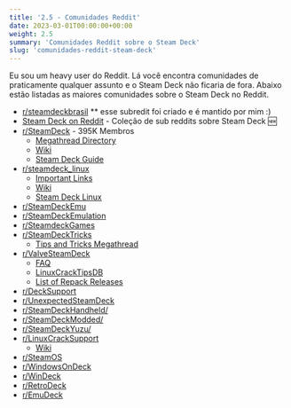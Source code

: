 ```yaml
---
title: '2.5 - Comunidades Reddit'
date: 2023-03-01T00:00:00+00:00
weight: 2.5
summary: 'Comunidades Reddit sobre o Steam Deck'
slug: 'comunidades-reddit-steam-deck'
---
```


Eu sou um heavy user do Reddit. Lá você encontra comunidades de praticamente qualquer assunto e o Steam Deck não ficaria de fora. Abaixo estão listadas as maiores comunidades sobre o Steam Deck no Reddit.

- [r/steamdeckbrasil](https://www.reddit.com/r/steamdeckbrasil/) ** esse subredit foi criado e é mantido por mim :)
- [Steam Deck on Reddit](https://www.reddit.com/user/valdecircarvalho/m/steam_deck/) - Coleção de sub reddits sobre Steam Deck :new:
- [r/SteamDeck](https://www.reddit.com/r/SteamDeck/) - 395K Membros
  - [Megathread Directory](https://www.reddit.com/r/SteamDeck/comments/10kl68q/the_megathread_megathread_aka_links_to_all/)
  - [Wiki](https://www.reddit.com/r/SteamDeck/wiki/index/)
  - [Steam Deck Guide](https://www.reddit.com/r/SteamDeck/comments/117pnzq/steam_deck_guide/)
- [r/steamdeck_linux](https://www.reddit.com/r/steamdeck_linux/)
  - [Important Links](https://www.reddit.com/r/steamdeck_linux/comments/xxr2wn/important_links/)
  - [Wiki](https://steamdecklinux.wiki/wiki/Main_Page)
  - [Steam Deck Linux](https://www.steamdecklinux.com/)
- [r/SteamDeckEmu](https://www.reddit.com/r/SteamDeckEmu/)
- [r/SteamDeckEmulation](https://www.reddit.com/r/SteamDeckEmulation/)
- [r/SteamdeckGames](https://www.reddit.com/r/SteamdeckGames/)
- [r/SteamDeckTricks](https://www.reddit.com/r/SteamDeckTricks/)
  - [Tips and Tricks Megathread](https://www.reddit.com/r/SteamDeckTricks/comments/twulqf/tips_and_tricks_megathread/)
- [r/ValveSteamDeck](https://www.reddit.com/r/ValveSteamDeck/)
  - [FAQ](https://www.reddit.com/r/ValveSteamDeck/wiki/faq/)
  - [LinuxCrackTipsDB](https://www.reddit.com/r/LinuxCrackSupport/comments/mfy1kf/linuxcracktipsdb/)
  - [List of Repack Releases](https://www.reddit.com/r/LinuxCrackSupport/comments/wzxd1k/release_watch_linux_repack_releases/)
- [r/DeckSupport](https://www.reddit.com/r/DeckSupport/)
- [r/UnexpectedSteamDeck](https://www.reddit.com/r/UnexpectedSteamDeck/)
- [r/SteamDeckHandheld/](https://www.reddit.com/r/SteamDeckHandheld/)
- [r/SteamDeckModded/](https://www.reddit.com/r/SteamDeckModded/)
- [r/SteamDeckYuzu/](https://www.reddit.com/r/SteamDeckYuzu/)
- [r/LinuxCrackSupport](https://www.reddit.com/r/LinuxCrackSupport/)
  - [Wiki](https://www.reddit.com/r/LinuxCrackSupport/wiki/index/)
- [r/SteamOS](https://www.reddit.com/r/SteamOS/)
- [r/WindowsOnDeck](https://www.reddit.com/r/WindowsOnDeck/)
- [r/WinDeck](https://www.reddit.com/r/WinDeck/)
- [r/RetroDeck](https://www.reddit.com/r/RetroDeck/)
- [r/EmuDeck](https://www.reddit.com/r/EmuDeck/)
